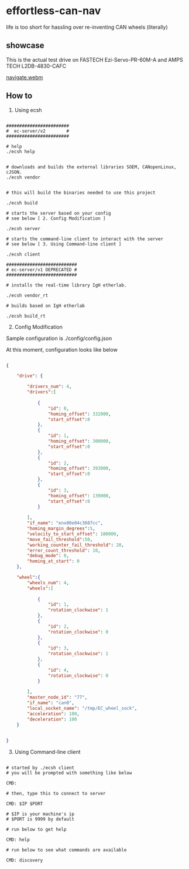 # effortless-can-nav

life is too short for hassling over re-inventing CAN wheels (literally)


## showcase


This is the actual test drive on FASTECH Ezi-Servo-PR-60M-A and AMPS TECH L2DB-4830-CAFC


[navigate.webm](https://github.com/user-attachments/assets/589b00a8-3f41-4ae4-917d-4f53a48ea034)


## How to 

1. Using ecsh 

```shell

########################
#  ec-server/v2        #
########################

# help
./ecsh help


# downloads and builds the external libraries SOEM, CANopenLinux, cJSON.
./ecsh vendor


# this will build the binaries needed to use this project

./ecsh build

# starts the server based on your config
# see below [ 2. Config Modification ]

./ecsh server 

# starts the command-line client to interact with the server
# see below [ 3. Using Command-line client ]

./ecsh client

###########################
# ec-server/v1 DEPRECATED #
###########################

# installs the real-time library IgH etherlab.

./ecsh vendor_rt

# builds based on IgH etherlab

./ecsh build_rt

```



2. Config Modification

Sample configuration is ./config/config.json

At this moment, configuration looks like below

```json

{

    "drive": {

        "drivers_num": 4,
        "drivers":[
    
            {
                "id": 0,
                "homing_offset": 332000,
                "start_offset":0
            },
            {
                "id": 1,
                "homing_offset": 300000,
                "start_offset":0
            },
            {
                "id": 2,
                "homing_offset": 393000,
                "start_offset":0
            },
            {
                "id": 3,
                "homing_offset": 139000,
                "start_offset":0
            }
    
        ],
        "if_name": "enx00e04c3607cc",
        "homing_margin_degrees":5,
        "velocity_to_start_offset": 100000,
        "move_fail_threshold":50,
        "working_counter_fail_threshold": 20,
        "error_count_threshold": 10,
        "debug_mode": 0,
        "homing_at_start": 0
    },

    "wheel":{
        "wheels_num": 4,
        "wheels":[
    
            {
                "id": 1,
                "rotation_clockwise": 1
            },
            {
                "id": 2,
                "rotation_clockwise": 0
            },
            {
                "id": 3,
                "rotation_clockwise": 1
            },
            {
                "id": 4,
                "rotation_clockwise": 0
            }
    
        ],
        "master_node_id": "77",
        "if_name": "can0",
        "local_socket_name": "/tmp/EC_wheel_sock",
        "acceleration": 100,
        "deceleration": 100
    }

    
}


```


3. Using Command-line client

```shell

# started by ./ecsh client
# you will be prompted with something like below

CMD: 

# then, type this to connect to server

CMD: $IP $PORT

# $IP is your machine's ip
# $PORT is 9999 by default

# run below to get help

CMD: help

# run below to see what commands are available

CMD: discovery

```
